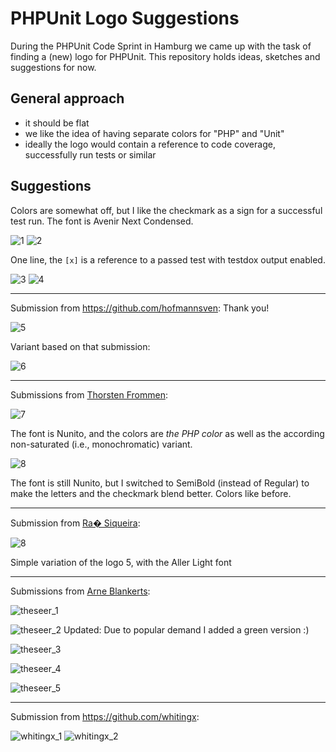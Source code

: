 # PHPUnit Logo Suggestions

During the PHPUnit Code Sprint in Hamburg we came up with the task of finding a (new) logo for PHPUnit. This repository holds ideas, sketches and suggestions for now.

## General approach

- it should be flat
- we like the idea of having separate colors for "PHP" and "Unit"
- ideally the logo would contain a reference to code coverage, successfully run tests or similar

## Suggestions

Colors are somewhat off, but I like the checkmark as a sign for a successful test run. The font is Avenir Next Condensed.

![1](suggestions/belanur/logo_1.png)
![2](suggestions/belanur/logo_2.png)

One line, the `[x]` is a reference to a passed test with testdox output enabled.

![3](suggestions/belanur/logo_3.png)
![4](suggestions/belanur/logo_4.png)

----

Submission from https://github.com/hofmannsven: Thank you!

![5](suggestions/hofmannsven/logo_5.png)

Variant based on that submission:

![6](suggestions/belanur/logo_6.png)

----

Submissions from [Thorsten Frommen](https://github.com/tfrommen):

![7](suggestions/tfrommen/logo_7.png)

The font is Nunito, and the colors are _the PHP color_ as well as the according non-saturated (i.e., monochromatic) variant.

![8](suggestions/tfrommen/logo_8.png)

The font is still Nunito, but I switched to SemiBold (instead of Regular) to make the letters and the checkmark blend better. Colors like before.

----



Submission from [Ra� Siqueira](https://github.com/raisiqueira):



![8](suggestions/raisiqueira/logo_8.png)



Simple variation of the logo 5, with the Aller Light font



----

Submissions from [Arne Blankerts](https://github.com/theseer):

![theseer_1](suggestions/theseer/theseer_logo_1.png)

![theseer_2](suggestions/theseer/theseer_logo_2.png)
Updated: Due to popular demand I added a green version :)

![theseer_3](suggestions/theseer/theseer_logo_3.png)

![theseer_4](suggestions/theseer/theseer_logo_4.png)

![theseer_5](suggestions/theseer/theseer_logo_5.png)

----

Submission from https://github.com/whitingx:

![whitingx_1](suggestions/whitingx/phpunit-logo-idea.png)
![whitingx_2](suggestions/whitingx/phpunit-logo-tagline-idea.png)
